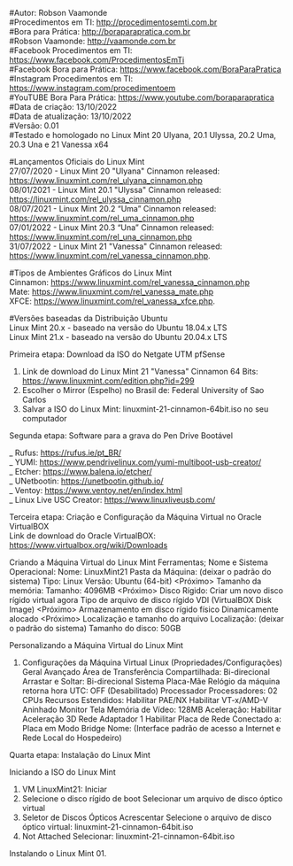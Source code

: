 #Autor: Robson Vaamonde<br>
#Procedimentos em TI: http://procedimentosemti.com.br<br>
#Bora para Prática: http://boraparapratica.com.br<br>
#Robson Vaamonde: http://vaamonde.com.br<br>
#Facebook Procedimentos em TI: https://www.facebook.com/ProcedimentosEmTi<br>
#Facebook Bora para Prática: https://www.facebook.com/BoraParaPratica<br>
#Instagram Procedimentos em TI: https://www.instagram.com/procedimentoem<br>
#YouTUBE Bora Para Prática: https://www.youtube.com/boraparapratica<br>
#Data de criação: 13/10/2022<br>
#Data de atualização: 13/10/2022<br>
#Versão: 0.01<br>
#Testado e homologado no Linux Mint 20 Ulyana, 20.1 Ulyssa, 20.2 Uma, 20.3 Una e 21 Vanessa x64

#Lançamentos Oficiais do Linux Mint<br>
27/07/2020 - Linux Mint 20 "Ulyana" Cinnamon released: https://www.linuxmint.com/rel_ulyana_cinnamon.php<br>
08/01/2021 - Linux Mint 20.1 "Ulyssa" Cinnamon released: https://linuxmint.com/rel_ulyssa_cinnamon.php<br>
08/07/2021 - Linux Mint 20.2 “Uma” Cinnamon released: https://www.linuxmint.com/rel_uma_cinnamon.php<br>
07/01/2022 - Linux Mint 20.3 “Una” Cinnamon released: https://www.linuxmint.com/rel_una_cinnamon.php<br>
31/07/2022 - Linux Mint 21 "Vanessa" Cinnamon released: https://www.linuxmint.com/rel_vanessa_cinnamon.php.

#Tipos de Ambientes Gráficos do Linux Mint<br>
Cinnamon: https://www.linuxmint.com/rel_vanessa_cinnamon.php<br>
Mate: https://www.linuxmint.com/rel_vanessa_mate.php<br>
XFCE: https://www.linuxmint.com/rel_vanessa_xfce.php.

#Versões baseadas da Distribuição Ubuntu<br>
Linux Mint 20.x - baseado na versão do Ubuntu 18.04.x LTS<br>
Linux Mint 21.x - baseado na versão do Ubuntu 20.04.x LTS<br>

Primeira etapa: Download da ISO do Netgate UTM pfSense

01. Link de download do Linux Mint 21 "Vanessa" Cinnamon 64 Bits: https://www.linuxmint.com/edition.php?id=299<br>
02. Escolher o Mirror (Espelho) no Brasil de: Federal University of Sao Carlos<br>
03. Salvar a ISO do Linux Mint: linuxmint-21-cinnamon-64bit.iso no seu computador<br>

Segunda etapa: Software para a grava do Pen Drive Bootável

_ Rufus: https://rufus.ie/pt_BR/<br>
_ YUMI: https://www.pendrivelinux.com/yumi-multiboot-usb-creator/<br>
_ Etcher: https://www.balena.io/etcher/<br>
_ UNetbootin: https://unetbootin.github.io/<br>
_ Ventoy: https://www.ventoy.net/en/index.html<br>
_ Linux Live USC Creator: https://www.linuxliveusb.com/<br>

Terceira etapa: Criação e Configuração da Máquina Virtual no Oracle VirtualBOX<br>
Link de download do Oracle VirtualBOX: https://www.virtualbox.org/wiki/Downloads

Criando a Máquina Virtual do Linux Mint
Ferramentas;
	<Novo>
Nome e Sistema Operacional:
	Nome: LinuxMint21
	Pasta da Máquina: (deixar o padrão do sistema) 
	Tipo: Linux
	Versão: Ubuntu (64-bit)
	<Próximo>
Tamanho da memória:
	Tamanho: 4096MB
	<Próximo>
 Disco Rígido:
	Criar um novo disco rígido virtual agora
	<Criar>
Tipo de arquivo de disco rígido
	VDI (VirtualBOX Disk Image)
	<Próximo>
Armazenamento em disco rígido físico
	Dinamicamente alocado
	<Próximo>
Localização e tamanho do arquivo
	Localização: (deixar o padrão do sistema)
	Tamanho do disco: 50GB
<Criar>

Personalizando a Máquina Virtual do Linux Mint
01. Configurações da Máquina Virtual Linux (Propriedades/Configurações)
	Geral
		Avançado
			Área de Transferência Compartilhada: Bi-direcional
			Arrastar e Soltar: Bi-direcional
	Sistema
		Placa-Mãe
			Relógio da máquina retorna hora UTC: OFF (Desabilitado) 
		Processador
			Processadores: 02 CPUs
			Recursos Estendidos: Habilitar PAE/NX
								 Habilitar VT-x/AMD-V Aninhado
	Monitor
		Tela
			Memória de Vídeo: 128MB
			Aceleração: Habilitar Aceleração 3D
	Rede
		Adaptador 1
			Habilitar Placa de Rede
			Conectado a: Placa em Modo Bridge
			Nome: (Interface padrão de acesso a Internet e Rede Local do Hospedeiro)
<OK>

Quarta etapa: Instalação do Linux Mint 

Iniciando a ISO do Linux Mint
01. VM LinuxMint21: Iniciar
02. Selecione o disco rígido de boot
		Selecionar um arquivo de disco óptico virtual
03. Seletor de Discos Ópticos
		Acrescentar
		Selecione o arquivo de disco óptico virtual: linuxmint-21-cinnamon-64bit.iso
		<Abrir>
04. Not Attached
		Selecionar: linuxmint-21-cinnamon-64bit.iso
		<Escolher>
<Iniciar>

Instalando o Linux Mint
01. 